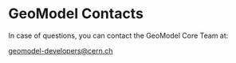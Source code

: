 # GeoModel Contacts

In case of questions, you can contact the GeoModel Core Team at:

[geomodel-developers@cern.ch](mailto:geomodel-developers@cern.ch)
